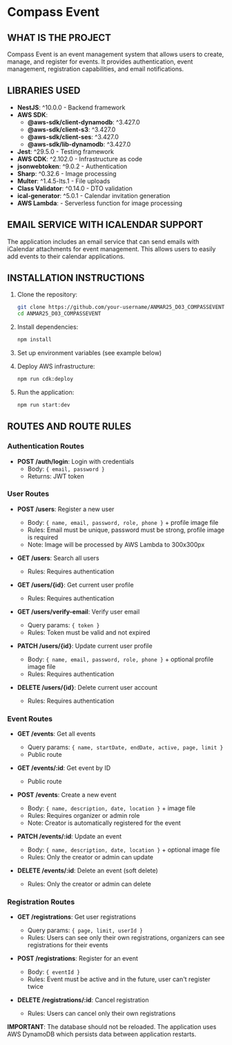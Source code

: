 # Compass Event

## WHAT IS THE PROJECT
Compass Event is an event management system that allows users to create, manage, and register for events. It provides authentication, event management, registration capabilities, and email notifications.

## LIBRARIES USED
- **NestJS**: ^10.0.0 - Backend framework
- **AWS SDK**: 
  - **@aws-sdk/client-dynamodb**: ^3.427.0
  - **@aws-sdk/client-s3**: ^3.427.0
  - **@aws-sdk/client-ses**: ^3.427.0
  - **@aws-sdk/lib-dynamodb**: ^3.427.0
- **Jest**: ^29.5.0 - Testing framework
- **AWS CDK**: ^2.102.0 - Infrastructure as code
- **jsonwebtoken**: ^9.0.2 - Authentication
- **Sharp**: ^0.32.6 - Image processing
- **Multer**: ^1.4.5-lts.1 - File uploads
- **Class Validator**: ^0.14.0 - DTO validation
- **ical-generator**: ^5.0.1 - Calendar invitation generation
- **AWS Lambda**: - Serverless function for image processing

## EMAIL SERVICE WITH ICALENDAR SUPPORT

The application includes an email service that can send emails with iCalendar attachments for event management. This allows users to easily add events to their calendar applications.


## INSTALLATION INSTRUCTIONS
1. Clone the repository:
   ```bash
   git clone https://github.com/your-username/ANMAR25_D03_COMPASSEVENT.git
   cd ANMAR25_D03_COMPASSEVENT
   ```

2. Install dependencies:
   ```bash
   npm install
   ```

3. Set up environment variables (see example below)

4. Deploy AWS infrastructure:
   ```bash
   npm run cdk:deploy
   ```

5. Run the application:
   ```bash
   npm run start:dev
   ```

## ROUTES AND ROUTE RULES

### Authentication Routes

- **POST /auth/login**: Login with credentials
  - Body: `{ email, password }`
  - Returns: JWT token

### User Routes
- **POST /users**: Register a new user
  - Body: `{ name, email, password, role, phone }` + profile image file
  - Rules: Email must be unique, password must be strong, profile image is required
  - Note: Image will be processed by AWS Lambda to 300x300px

- **GET /users**: Search all users
  - Rules: Requires authentication

- **GET /users/{id}**: Get current user profile
  - Rules: Requires authentication

- **GET /users/verify-email**: Verify user email
  - Query params: `{ token }`
  - Rules: Token must be valid and not expired

- **PATCH /users/{id}**: Update current user profile
  - Body: `{ name, email, password, role, phone }` + optional profile image file
  - Rules: Requires authentication

- **DELETE /users/{id}**: Delete current user account
  - Rules: Requires authentication


### Event Routes
- **GET /events**: Get all events
  - Query params: `{ name, startDate, endDate, active, page, limit }`
  - Public route

- **GET /events/:id**: Get event by ID
  - Public route

- **POST /events**: Create a new event
  - Body: `{ name, description, date, location }` + image file
  - Rules: Requires organizer or admin role
  - Note: Creator is automatically registered for the event

- **PATCH /events/:id**: Update an event
  - Body: `{ name, description, date, location }` + optional image file
  - Rules: Only the creator or admin can update

- **DELETE /events/:id**: Delete an event (soft delete)
  - Rules: Only the creator or admin can delete

### Registration Routes
- **GET /registrations**: Get user registrations
  - Query params: `{ page, limit, userId }`
  - Rules: Users can see only their own registrations, organizers can see registrations for their events


- **POST /registrations**: Register for an event
  - Body: `{ eventId }`
  - Rules: Event must be active and in the future, user can't register twice

- **DELETE /registrations/:id**: Cancel registration
  - Rules: Users can cancel only their own registrations

**IMPORTANT**: The database should not be reloaded. The application uses AWS DynamoDB which persists data between application restarts.